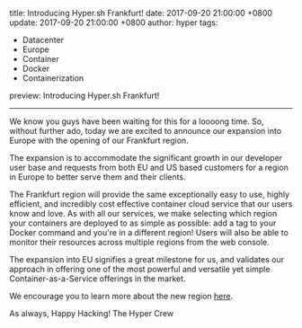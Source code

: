 title: Introducing Hyper.sh Frankfurt!
date: 2017-09-20 21:00:00 +0800
update: 2017-09-20 21:00:00 +0800
author: hyper
tags:
  - Datacenter
  - Europe
  - Container
  - Docker
  - Containerization

preview: Introducing Hyper.sh Frankfurt!

---

We know you guys have been waiting for this for a loooong time. So, without further ado, today we are excited to announce our expansion into Europe with the opening of our Frankfurt region.

The expansion is to accommodate the significant growth in our developer user base and requests from both EU and US based customers for a region in Europe to better serve them and their clients.

The Frankfurt region will provide the same exceptionally easy to use, highly efficient, and incredibly cost effective container cloud service that our users know and love. As with all our services, we make selecting which region your containers are deployed to as simple as possible: add a tag to your Docker command and you're in a different region! Users will also be able to monitor their resources across multiple regions from the web console.

The expansion into EU signifies a great milestone for us, and validates our approach in offering one of the most powerful and versatile yet simple Container-as-a-Service offerings in the market.

We encourage you to learn more about the new region [here](https://docs.hyper.sh/Introduction/region.html).

As always, Happy Hacking!
The Hyper Crew


